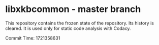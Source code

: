# libxkbcommon - master branch

This repository contains the frozen state of the repository.
Its history is cleared. It is used only for static code
analysis with Codacy.

Commit Time: 1721358631